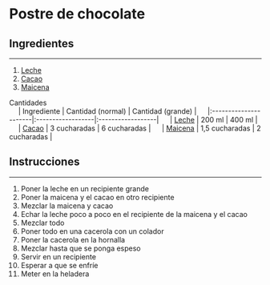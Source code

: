 # Postre de chocolate   
## Ingredientes   
 --- 
1. [Leche](leche.md)
2. [Cacao](cacao.md)
3. [Maicena](maicena.md)
   
   
Cantidades   
  |           Ingrediente | Cantidad (normal) | Cantidad (grande) |
  |:----------------------|:------------------|:------------------|
  |     [Leche](leche.md) |            200 ml |            400 ml |
  |     [Cacao](cacao.md) |      3 cucharadas |      6 cucharadas |
  | [Maicena](maicena.md) |    1,5 cucharadas |      2 cucharadas |

## Instrucciones   
 --- 
1. Poner la leche en un recipiente grande   
2. Poner la maicena y el cacao en otro recipiente   
3. Mezclar la maicena y cacao   
4. Echar la leche poco a poco en el recipiente de la maicena y el cacao   
5. Mezclar todo   
6. Poner todo en una cacerola con un colador   
7. Poner la cacerola en la hornalla   
8. Mezclar hasta que se ponga espeso   
9. Servir en un recipiente   
10. Esperar a que se enfríe   
11. Meter en la heladera   
   
   
